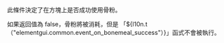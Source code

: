 此條件決定了在方塊上是否成功使用骨粉。

如果返回值為 false，骨粉將被消耗，但是 「${l10n.t（"elementgui.common.event_on_bonemeal_success"）}」函式不會被執行。